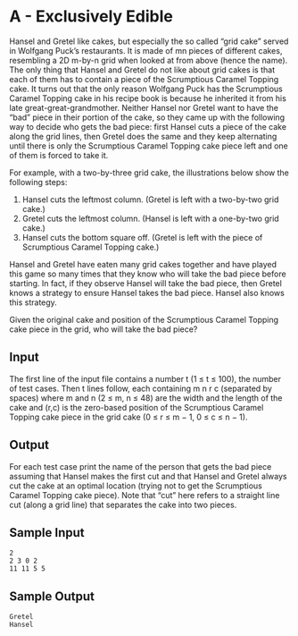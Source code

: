 # A - Exclusively Edible

Hansel and Gretel like cakes, but especially the so called “grid cake” served in Wolfgang Puck’s restaurants. It is made of mn pieces of different cakes, resembling a 2D m-by-n grid when looked at from above (hence the name).
The only thing that Hansel and Gretel do not like about grid cakes is that each of them has to contain a piece of the Scrumptious Caramel Topping cake. It turns out that the only reason Wolfgang Puck has the Scrumptious Caramel Topping cake in his recipe book is because he inherited it from his late great-great-grandmother.
Neither Hansel nor Gretel want to have the “bad” piece in their portion of the cake, so they came up with the following way to decide who gets the bad piece: first Hansel cuts a piece of the cake along the grid lines, then
Gretel does the same and they keep alternating until there is only the Scrumptious Caramel Topping cake piece left and one of them is forced to take it.

For example, with a two-by-three grid cake, the illustrations below show the following steps:
1. Hansel cuts the leftmost column. (Gretel is left with a two-by-two grid cake.)
2. Gretel cuts the leftmost column. (Hansel is left with a one-by-two grid cake.)
3. Hansel cuts the bottom square off. (Gretel is left with the piece of Scrumptious Caramel Topping cake.)

Hansel and Gretel have eaten many grid cakes together and have played this game so many times that they know who will take the bad piece before starting. In fact, if they observe Hansel will take the bad piece, then Gretel knows a strategy to ensure Hansel takes the bad piece. Hansel also knows this strategy.

Given the original cake and position of the Scrumptious Caramel Topping cake piece in the grid, who will take the bad piece?

## Input

The first line of the input file contains a number t (1 ≤ t ≤ 100), the number of test cases. Then t lines follow, each containing m n r c (separated by spaces) where m and n (2 ≤ m, n ≤ 48) are the width and the length of the cake and (r,c) is the zero-based position of the Scrumptious Caramel Topping cake piece in the grid cake (0 ≤ r ≤ m − 1, 0 ≤ c ≤ n − 1).

## Output

For each test case print the name of the person that gets the bad piece assuming that Hansel makes the first cut and that Hansel and Gretel always cut the cake at an optimal location (trying not to get the Scrumptious Caramel Topping cake piece). Note that “cut” here refers to a straight line cut (along a grid line) that separates the cake into two pieces.

## Sample Input

```
2
2 3 0 2
11 11 5 5
```

## Sample Output

```
Gretel
Hansel
```